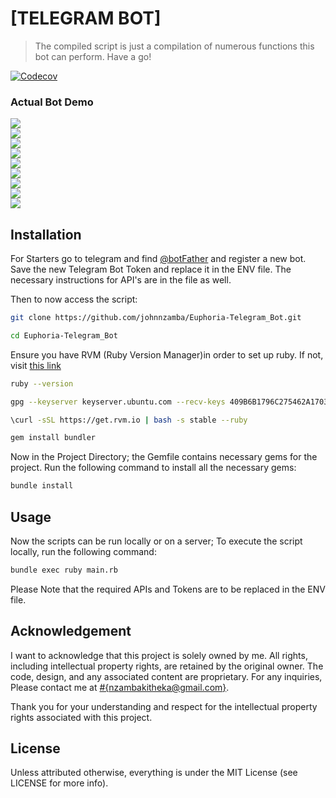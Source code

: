 # [TELEGRAM BOT]

> The compiled script is just a compilation of numerous functions this bot can perform. Have a go!

[![Codecov](https://codecov.io/github/matthewhudson/words/branch/main/graph/badge.svg?token=oxazfuInJ9)](https://codecov.io/github/johnnzamba/Euphoria-Telegram_Bot)

### Actual Bot Demo

<a href="https://64.media.tumblr.com/c2352b91f89b60267935ef0017916167/511e377b7c399ca9-fc/s540x810/c90bd1b71ae2d005f90df88c8887d3fe304af7d0.pnj"><img src="https://64.media.tumblr.com/c2352b91f89b60267935ef0017916167/511e377b7c399ca9-fc/s540x810/c90bd1b71ae2d005f90df88c8887d3fe304af7d0.pnj"/></a>
<br>
<a href="https://64.media.tumblr.com/cbaad6c005e8c6d16aed6d2dc17f263c/511e377b7c399ca9-4d/s540x810/4f6cd659cef2d33a0cef50aa3c8247b4fb87baaa.pnj"><img src="https://64.media.tumblr.com/cbaad6c005e8c6d16aed6d2dc17f263c/511e377b7c399ca9-4d/s540x810/4f6cd659cef2d33a0cef50aa3c8247b4fb87baaa.pnj"/></a>
<br>
<a href="https://64.media.tumblr.com/ee6f861c2cf9370639b97a4f7f6b1bbd/511e377b7c399ca9-01/s540x810/9db2cbf8e5f5916fc27e61e6bd520e35da62d5b1.pnj"><img src="https://64.media.tumblr.com/ee6f861c2cf9370639b97a4f7f6b1bbd/511e377b7c399ca9-01/s540x810/9db2cbf8e5f5916fc27e61e6bd520e35da62d5b1.pnj"/></a>
<br>
<a href="https://64.media.tumblr.com/85cdc1ac7a1aec9cb73c7ccc80673ad4/511e377b7c399ca9-b2/s540x810/013172b0072473ce666e521be93f4d2be204e505.pnj"><img src="https://64.media.tumblr.com/85cdc1ac7a1aec9cb73c7ccc80673ad4/511e377b7c399ca9-b2/s540x810/013172b0072473ce666e521be93f4d2be204e505.pnj"/></a>
<br>
<a href="https://64.media.tumblr.com/48108969e6a5e69bb2fe0790fcd0fade/511e377b7c399ca9-b6/s540x810/3066a5cd8aeb8765b6055617b97feba71ffe0b0c.pnj"><img src="https://64.media.tumblr.com/48108969e6a5e69bb2fe0790fcd0fade/511e377b7c399ca9-b6/s540x810/3066a5cd8aeb8765b6055617b97feba71ffe0b0c.pnj"/></a>
<br>
<a href="https://64.media.tumblr.com/f3ce86474c73aa45d244cbe48273b946/511e377b7c399ca9-96/s540x810/fe24dd774bab3197500bc4cc308d732002b65663.pnj"><img src="https://64.media.tumblr.com/f3ce86474c73aa45d244cbe48273b946/511e377b7c399ca9-96/s540x810/fe24dd774bab3197500bc4cc308d732002b65663.pnj"/></a>
<br>
<a href="https://64.media.tumblr.com/088f0ce4ffe1323d7d2e62fc590ff918/511e377b7c399ca9-a4/s540x810/548cc85e2eae4a8fdb41fd5c37131e1617db690d.pnj"><img src="https://64.media.tumblr.com/088f0ce4ffe1323d7d2e62fc590ff918/511e377b7c399ca9-a4/s540x810/548cc85e2eae4a8fdb41fd5c37131e1617db690d.pnj"/></a>
<br>
<a href="https://64.media.tumblr.com/bdafbea7728c3a8b94d7377097ae34ad/511e377b7c399ca9-53/s540x810/93c496d04629f59a74f44564963630667e460e74.pnj"><img src="https://64.media.tumblr.com/bdafbea7728c3a8b94d7377097ae34ad/511e377b7c399ca9-53/s540x810/93c496d04629f59a74f44564963630667e460e74.pnj"/></a>
<br>
<a href="https://64.media.tumblr.com/b55f11b43edb19e05d4563d5b8a07870/511e377b7c399ca9-bf/s540x810/2733e5ff197fe57f618f9eeccf21f3cd7bea0c4c.pnj"><img src="https://64.media.tumblr.com/b55f11b43edb19e05d4563d5b8a07870/511e377b7c399ca9-bf/s540x810/2733e5ff197fe57f618f9eeccf21f3cd7bea0c4c.pnj"/></a>
<br>
## Installation

For Starters go to telegram and find [@botFather](https://core.telegram.org/bots#botfather) and register a new bot. Save the new Telegram Bot Token and replace it in the ENV file.
The necessary instructions for API's are in the file as well.

Then to now access the script:

```bash
git clone https://github.com/johnnzamba/Euphoria-Telegram_Bot.git
```
```bash
cd Euphoria-Telegram_Bot
```

Ensure you have  RVM (Ruby Version Manager)in order to set up ruby. If not, visit [this link](https://rvm.io/rvm/install)

```bash
ruby --version
```
```bash
gpg --keyserver keyserver.ubuntu.com --recv-keys 409B6B1796C275462A1703113804BB82D39DC0E3 7D2BAF1CF37B13E2069D6956105BD0E739499BDB
```
```bash
\curl -sSL https://get.rvm.io | bash -s stable --ruby
```
```bash
gem install bundler
```
Now in the Project Directory; the Gemfile contains necessary gems for the project. Run the following command to install all the necessary gems:

```bash
bundle install
```

## Usage
Now the scripts can be run locally or on a server; 
To execute the script locally, run the following command:
```bash
bundle exec ruby main.rb
```
Please Note that the required APIs and Tokens are to be replaced in the ENV file.

## Acknowledgement

I want to acknowledge that this project is solely owned by me. All rights, including intellectual property rights, are retained by the original owner. The code, design, and any associated content are proprietary. For any inquiries, Please contact me at [#{nzambakitheka@gmail.com}](mailto:#{nzambakitheka@gmail.com}).

Thank you for your understanding and respect for the intellectual property rights associated with this project.


## License

Unless attributed otherwise, everything is under the MIT License (see LICENSE for more info).
